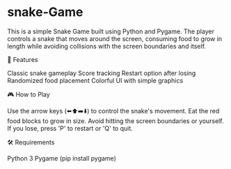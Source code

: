 # snake-Game
This is a simple Snake Game built using Python and Pygame. The player controls a snake that moves around the screen, consuming food to grow in length while avoiding collisions with the screen boundaries and itself.

🚀 Features

Classic snake gameplay
Score tracking
Restart option after losing
Randomized food placement
Colorful UI with simple graphics



🎮 How to Play

Use the arrow keys (⬅️⬆️➡️⬇️) to control the snake's movement.
Eat the red food blocks to grow in size.
Avoid hitting the screen boundaries or yourself.
If you lose, press 'P' to restart or 'Q' to quit.


🛠 Requirements

Python 3
Pygame (pip install pygame)
